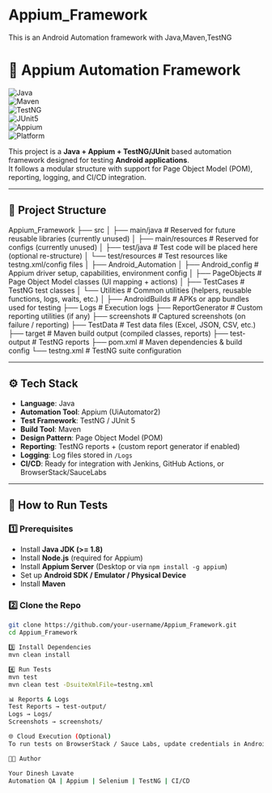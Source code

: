 # Appium_Framework
This is an Android Automation framework with Java,Maven,TestNG
# 📱 Appium Automation Framework  

![Java](https://img.shields.io/badge/Java-1.8%2B-blue?logo=java&logoColor=white)  
![Maven](https://img.shields.io/badge/Maven-Build-orange?logo=apache-maven&logoColor=white)  
![TestNG](https://img.shields.io/badge/TestNG-Framework-brightgreen?logo=testng&logoColor=white)  
![JUnit5](https://img.shields.io/badge/JUnit-5-green?logo=junit5&logoColor=white)  
![Appium](https://img.shields.io/badge/Appium-Mobile%20Testing-purple?logo=appium&logoColor=white)  
![Platform](https://img.shields.io/badge/Platform-Android-lightgrey?logo=android&logoColor=green)  

This project is a **Java + Appium + TestNG/JUnit** based automation framework designed for testing **Android applications**.  
It follows a modular structure with support for Page Object Model (POM), reporting, logging, and CI/CD integration.

---

## 📂 Project Structure

Appium_Framework
├── src
│ ├── main/java # Reserved for future reusable libraries (currently unused)
│ ├── main/resources # Reserved for configs (currently unused)
│ ├── test/java # Test code will be placed here (optional re-structure)
│ └── test/resources # Test resources like testng.xml/config files
│
├── Android_Automation
│ ├── Android_config # Appium driver setup, capabilities, environment config
│ ├── PageObjects # Page Object Model classes (UI mapping + actions)
│ ├── TestCases # TestNG test classes
│ └── Utilities # Common utilities (helpers, reusable functions, logs, waits, etc.)
│
├── AndroidBuilds # APKs or app bundles used for testing
├── Logs # Execution logs
├── ReportGenerator # Custom reporting utilities (if any)
├── screenshots # Captured screenshots (on failure / reporting)
├── TestData # Test data files (Excel, JSON, CSV, etc.)
├── target # Maven build output (compiled classes, reports)
├── test-output # TestNG reports
├── pom.xml # Maven dependencies & build config
└── testng.xml # TestNG suite configuration


---

## ⚙️ Tech Stack

- **Language**: Java  
- **Automation Tool**: Appium (UiAutomator2)  
- **Test Framework**: TestNG / JUnit 5  
- **Build Tool**: Maven  
- **Design Pattern**: Page Object Model (POM)  
- **Reporting**: TestNG reports + (custom report generator if enabled)  
- **Logging**: Log files stored in `/Logs`  
- **CI/CD**: Ready for integration with Jenkins, GitHub Actions, or BrowserStack/SauceLabs  

---

## 🚀 How to Run Tests

### 1️⃣ Prerequisites
- Install **Java JDK (>= 1.8)**  
- Install **Node.js** (required for Appium)  
- Install **Appium Server** (Desktop or via `npm install -g appium`)  
- Set up **Android SDK / Emulator / Physical Device**  
- Install **Maven**  

### 2️⃣ Clone the Repo
```bash
git clone https://github.com/your-username/Appium_Framework.git
cd Appium_Framework

3️⃣ Install Dependencies
mvn clean install

4️⃣ Run Tests
mvn test
mvn clean test -DsuiteXmlFile=testng.xml

📊 Reports & Logs
Test Reports → test-output/
Logs → Logs/
Screenshots → screenshots/

🌐 Cloud Execution (Optional)
To run tests on BrowserStack / Sauce Labs, update credentials in Android_config and pass capabilities accordingly.

👨‍💻 Author

Your Dinesh Lavate
Automation QA | Appium | Selenium | TestNG | CI/CD



